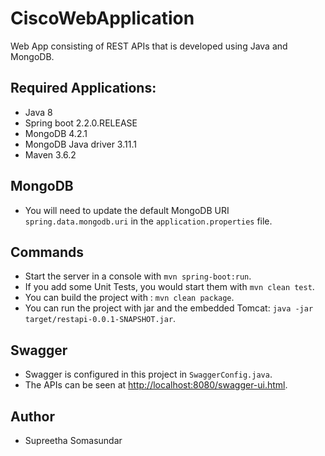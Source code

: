 # CiscoWebApplication
Web App consisting of REST APIs that is developed using Java and MongoDB.

## Required Applications:

- Java 8
- Spring boot 2.2.0.RELEASE
- MongoDB 4.2.1
- MongoDB Java driver 3.11.1
- Maven 3.6.2

## MongoDB

- You will need to update the default MongoDB URI `spring.data.mongodb.uri` in the `application.properties` file.

## Commands

- Start the server in a console with `mvn spring-boot:run`.
- If you add some Unit Tests, you would start them with `mvn clean test`.
- You can build the project with : `mvn clean package`.
- You can run the project with jar and the embedded Tomcat: `java -jar target/restapi-0.0.1-SNAPSHOT.jar`.

## Swagger
- Swagger is configured in this project in `SwaggerConfig.java`.
- The APIs can be seen at [http://localhost:8080/swagger-ui.html](http://localhost:8080/swagger-ui.html).

## Author
- Supreetha Somasundar
